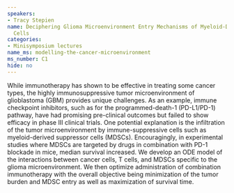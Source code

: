 ```yaml
---
speakers:
- Tracy Stepien
name: Deciphering Glioma Microenvironment Entry Mechanisms of Myeloid-Derived Suppressor
  Cells
categories:
- Minisymposium lectures
name_ms: modelling-the-cancer-microenvironment
ms_number: C1
hide: no
---
```

While immunotherapy has shown to be effective in treating some cancer types, the highly immunosuppressive tumor microenvironment of glioblastoma (GBM) provides unique challenges. As an example, immune checkpoint inhibitors, such as for the programmed-death-1 (PD-L1/PD-1) pathway, have had promising pre-clinical outcomes but failed to show efficacy in phase III clinical trials. One potential explanation is the infiltration of the tumor microenvironment by immune-suppressive cells such as myeloid-derived suppressor cells (MDSCs). Encouragingly, in experimental studies where MDSCs are targeted by drugs in combination with PD-1 blockade in mice, median survival increased. We develop an ODE model of the interactions between cancer cells, T cells, and MDSCs specific to the glioma microenvironment. We then optimize administration of combination immunotherapy with the overall objective being minimization of the tumor burden and MDSC entry as well as maximization of survival time.

